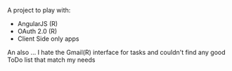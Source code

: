 A project to play with:
 * AngularJS (R)
 * OAuth 2.0 (R)
 * Client Side only apps

An also ... I hate the Gmail(R) interface for tasks and couldn't find any good ToDo list that match my needs
